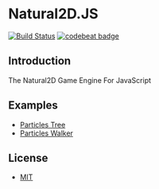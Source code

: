 # Natural2D.JS
[![Build Status](https://travis-ci.org/experdot/Natural2D.JS.svg?branch=master)](https://travis-ci.org/experdot/Natural2D.JS) [![codebeat badge](https://codebeat.co/badges/88011fec-7b87-4948-bff6-c391a5055c88)](https://codebeat.co/projects/github-com-experdot-natural2d-js-master)

## Introduction
The Natural2D Game Engine For JavaScript

## Examples
- [Particles Tree](./views/particles-tree.html)
- [Particles Walker](./views/particles-walker.html)

## License
- [MIT](./LICENSE)
